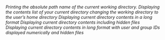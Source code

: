 *Printing the absolute path name of the current working directory.*
*Displaying the contents list of your current directory*
*changing the working directory to the user’s home directory*
*Displaying current directory contents in a long format*
*Displaying current directory contents including hidden files*
*Displaying current directory contents in long format with user and group IDs displayed numerically and hidden files*
